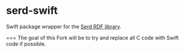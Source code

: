serd-swift
===

Swift package wrapper for the [Serd RDF library](http://drobilla.net/software/serd).

===
The goal of this Fork will be to try and replace all C code with Swift code if possible.
